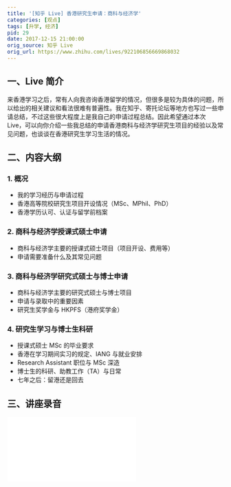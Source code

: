 ```yaml
---
title: '[知乎 Live] 香港研究生申请：商科与经济学'
categories: [观点]
tags: [升学, 经济]
pid: 29
date: 2017-12-15 21:00:00
orig_source: 知乎 Live
orig_url: https://www.zhihu.com/lives/922106856669868032
---
```


## 一、Live 简介

来香港学习之后，常有人向我咨询香港留学的情况，但很多是较为具体的问题，所以给出的相关建议和看法很难有普遍性。我在知乎、寄托论坛等地方也写过一些申请总结，不过这些很大程度上是我自己的申请过程总结。因此希望通过本次 Live，可以向你介绍一些我总结的申请香港商科与经济学研究生项目的经验以及常见问题，也谈谈在香港研究生学习生活的情况。
<!--more-->

## 二、内容大纲

### 1. 概况

  - 我的学习经历与申请过程
  - 香港高等院校研究生项目开设情况（MSc、MPhil、PhD）
  - 香港学历认可、认证与留学前档案

### 2. 商科与经济学授课式硕士申请

  - 商科与经济学主要的授课式硕士项目（项目开设、费用等）
  - 申请需要准备什么及其常见问题

### 3. 商科与经济学研究式硕士与博士申请

  - 商科与经济学主要的研究式硕士与博士项目
  - 申请与录取中的重要因素
  - 研究生奖学金与 HKPFS（港府奖学金）

### 4. 研究生学习与博士生科研

  - 授课式硕士 MSc 的毕业要求
  - 香港在学习期间实习的规定、IANG 与就业安排
  - Research Assistant 职位与 MSc 深造
  - 博士生的科研、助教工作（TA）与日常
  - 七年之后：留港还是回去

## 三、讲座录音

<iframe src="//player.bilibili.com/player.html?aid=803251607&bvid=BV1Cy4y1g78Q&cid=345033679&page=1" scrolling="no" border="0" frameborder="no" framespacing="0" allowfullscreen="true"> </iframe>